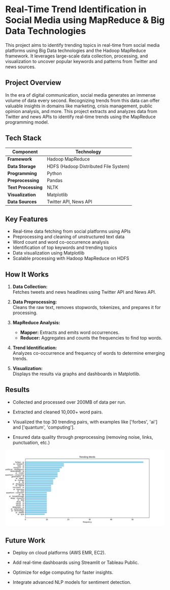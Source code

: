 # Real-Time Trend Identification in Social Media using MapReduce & Big Data Technologies

This project aims to identify trending topics in real-time from social media platforms using Big Data technologies and the Hadoop MapReduce framework. It leverages large-scale data collection, processing, and visualization to uncover popular keywords and patterns from Twitter and news sources.

## Project Overview

In the era of digital communication, social media generates an immense volume of data every second. Recognizing trends from this data can offer valuable insights in domains like marketing, crisis management, public opinion analysis, and more. This project extracts and analyzes data from Twitter and news APIs to identify real-time trends using the MapReduce programming model.

## Tech Stack

| Component           | Technology                           |
|---------------------|--------------------------------------|
| **Framework**       | Hadoop MapReduce                     |
| **Data Storage**    | HDFS (Hadoop Distributed File System)|
| **Programming**     | Python                               |
| **Preprocessing**   | Pandas                               |
| **Text Processing** | NLTK                                 |
| **Visualization**   | Matplotlib                           |
| **Data Sources**    | Twitter API, News API                |


## Key Features

- Real-time data fetching from social platforms using APIs  
- Preprocessing and cleaning of unstructured text data  
- Word count and word co-occurrence analysis  
- Identification of top keywords and trending topics  
- Data visualization using Matplotlib  
- Scalable processing with Hadoop MapReduce on HDFS  

## How It Works

1. **Data Collection:**  
   Fetches tweets and news headlines using Twitter API and News API.

2. **Data Preprocessing:**  
   Cleans the raw text, removes stopwords, tokenizes, and prepares it for processing.

3. **MapReduce Analysis:**  
   - **Mapper:** Extracts and emits word occurrences.  
   - **Reducer:** Aggregates and counts the frequencies to find top words.

4. **Trend Identification:**  
   Analyzes co-occurrence and frequency of words to determine emerging trends.

5. **Visualization:**  
   Displays the results via graphs and dashboards in Matplotlib.

## Results
- Collected and processed over 200MB of data per run.

- Extracted and cleaned 10,000+ word pairs.

- Visualized the top 30 trending pairs, with examples like ['forbes', 'ai'] and ['quantum', 'computing'].

- Ensured data quality through preprocessing (removing noise, links, punctuation, etc.)

<img src="BigDataOutput.png" width="600">

## Future Work
- Deploy on cloud platforms (AWS EMR, EC2).

- Add real-time dashboards using Streamlit or Tableau Public.

- Optimize for edge computing for faster insights.

- Integrate advanced NLP models for sentiment detection.


